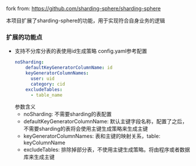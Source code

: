fork from: https://github.com/sharding-sphere/sharding-sphere

本项目扩展了sharding-sphere的功能，用于实现符合自身业务的逻辑

### 扩展的功能点
* 支持不分库分表的表使用id生成策略
    config.yaml参考配置
    ```yaml
    noSharding:
        defaultKeyGeneratorColumnName: id
        keyGeneratorColumnNames:
          user: uid
          category: cid
        excludeTables:
          - table_name
    ```
    参数含义
    - noSharding: 不需要sharding的表配置
    - defaultKeyGeneratorColumnName: 默认主键字段名称，配置了之后，不需要sharding的表将会使用主键生成策略来生成主键
    - keyGeneratorColumnNames: 表和主键的映射关系，table: keyColumnName
    - excludeTables: 排除掉部分表，不使用主键生成策略。将由程序或者数据库来生成主键



